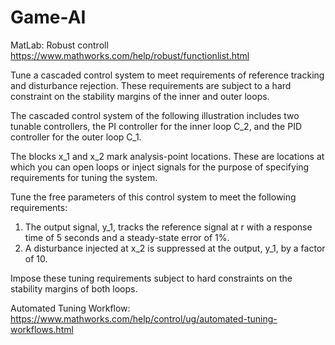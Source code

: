 # Game-AI
MatLab: Robust controll
https://www.mathworks.com/help/robust/functionlist.html

Tune a cascaded control system to meet requirements of reference tracking and disturbance rejection. These requirements are subject to a hard constraint on the stability margins of the inner and outer loops.

The cascaded control system of the following illustration includes two tunable controllers, the PI controller for the inner loop C_2, and the PID controller for the outer loop C_1.

The blocks x_1 and x_2 mark analysis-point locations. These are locations at which you can open loops or inject signals for the purpose of specifying requirements for tuning the system.

Tune the free parameters of this control system to meet the following requirements:

1. The output signal, y_1, tracks the reference signal at r with a response time of 5 seconds and a steady-state error of 1%.
2. A disturbance injected at x_2 is suppressed at the output, y_1, by a factor of 10.

Impose these tuning requirements subject to hard constraints on the stability margins of both loops.

Automated Tuning Workflow: https://www.mathworks.com/help/control/ug/automated-tuning-workflows.html
